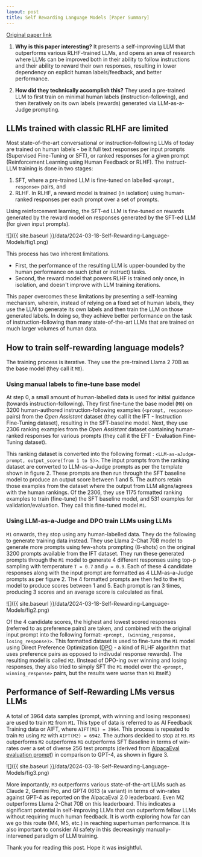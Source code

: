 ```yaml
---
layout: post
title: Self Rewarding Language Models [Paper Summary]
---
```


[Original paper link](https://arxiv.org/pdf/2401.10020.pdf)

1) **Why is this paper interesting?** It presents a self-improving LLM that outperforms various RLHF-trained LLMs, and opens an area of research where LLMs can be improved both in their ability to follow instructions and their ability to reward their own responses, resulting in lower dependency on explicit human labels/feedback, and better performance.

2) **How did they technically accomplish this?** They used a pre-trained LLM to first train on minimal human labels (instruction-following), and then iteratively on its own labels (rewards) generated via LLM-as-a-Judge prompting.

## LLMs trained with classic RLHF are limited

Most state-of-the-art  conversational or instruction-following LLMs of today are trained on human labels - be it full text responses per input prompts (Supervised Fine-Tuning or SFT), or ranked responses for a given prompt (Reinforcement Learning using Human Feedback or RLHF). The instruct-LLM training is done in two stages: 
1. SFT, where a pre-trained LLM is fine-tuned on labelled `<prompt, response>` pairs, and 
2. RLHF. In RLHF, a reward model is trained (in isolation) using human-ranked responses per each prompt over a set of prompts. 

Using reinforcement learning, the SFT-ed LLM is fine-tuned on rewards generated by the reward model on responses generated by the SFT-ed LLM (for given input prompts).

 ![]({{ site.baseurl }}/data/2024-03-18-Self-Rewarding-Language-Models/fig1.png)

This process has two inherent limitations. 
- First, the performance of the resulting LLM is upper-bounded by the human performance on such (chat or instruct) tasks. 
- Second, the reward model that powers RLHF is trained only once, in isolation, and doesn't improve with LLM training iterations. 

This paper overcomes these limitations by presenting a self-learning mechanism, wherein, instead of relying on a fixed set of human labels, they use the LLM to generate its own labels and then train the LLM on those generated labels. In doing so, they achieve better performance on the task of instruction-following than many state-of-the-art LLMs that are trained on much larger volumes of human data.

## How to train self-rewarding language models?

The training process is iterative. They use the pre-trained Llama 2 70B as the base model (they call it `M0`). 

### Using manual labels to fine-tune base model

At step 0, a small amount of human-labelled data is used for initial guidance (towards instruction-following). They first fine-tune the base model (`M0`) on 3200 human-authored instruction-following examples (`<prompt, response>` pairs) from the _Open Assistant_ dataset (they call it the IFT - Instruction Fine-Tuning dataset), resulting in the SFT-baseline model. Next, they use 2306 ranking examples from the _Open Assistant_ dataset containing human-ranked responses for various prompts (they call it the EFT - Evaluation Fine-Tuning dataset). 

This ranking dataset is converted into the following format : `<LLM-as-aJudge-prompt, output_score(from 1 to 5)>`. The input prompts from the ranking dataset are converted to LLM-as-a-Judge prompts as per the template shown in figure 2. These prompts are then run through the SFT baseline model to produce an output score between 1 and 5. The authors retain those examples from the dataset where the output from LLM aligns/agrees with the human rankings. Of the 2306, they use 1175 formatted ranking examples to train (fine-tune) the SFT baseline model, and 531 examples for validation/evaluation. They call this fine-tuned model `M1`.

### Using LLM-as-a-Judge and DPO train LLMs using LLMs

`M1` onwards, they stop using any human-labelled data. They do the following to generate training data instead. They use Llama 2-Chat 70B model to generate more prompts using few-shots prompting (8-shots) on the original 3200 prompts available from the IFT dataset. They run these generated prompts through the `M1` model to generate 4 different responses using top-p sampling with temperature `T = 0.7` and `p = 0.9`. Each of these 4 candidate responses along with the input prompt are formatted as 4 LLM-as-a-Judge prompts as per figure 2. The 4 formatted prompts are then fed to the `M1` model to produce scores between 1 and 5. Each prompt is ran 3 times, producing 3 scores and an average score is calculated as final. 

![]({{ site.baseurl }}/data/2024-03-18-Self-Rewarding-Language-Models/fig2.png)

Of the 4 candidate scores, the highest and lowest scored responses (referred to as preference pairs) are taken, and combined with the original input prompt into the following format: `<prompt, (winning_response, losing_response)>`. This formatted dataset is used to fine-tune the `M1` model using Direct Preference Optimization ([DPO](https://openreview.net/forum?id=HPuSIXJaa9) - a kind of RLHF algorithm that uses preference pairs as opposed to indivudal response rewards). The resulting model is called `M2`. (Instead of DPO-ing over winning and losing responses, they also tried to simply SFT the `M1` model over the  `<prompt, winning_response>` pairs, but the results were worse than `M1` itself.)

## Performance of Self-Rewarding LMs versus LLMs

A total of 3964 data samples (prompt, with winning and losing responses) are used to train `M2` from `M1`. This type of data is referred to as AI Feedback Training data or AIFT, where `AIFT(M1) = 3964`. This process is repeated to train `M3` using `M2` with `AIFT(M2) = 6942`. The authors decided to stop at `M3`. `M3` outperforms `M2` outperforms `M1` outperforms SFT Baseline in terms of win-rates over a set of diverse 256 test prompts (derived from [AlpacaEval evaluation prompt](https://github.com/tatsu-lab/alpaca_eval)) in comparison to GPT-4, as shown in figure 3. 

![]({{ site.baseurl }}/data/2024-03-18-Self-Rewarding-Language-Models/fig3.png)

More importantly, `M3` outperforms various state-of-the-art LLMs such as Claude 2, Gemini Pro, and GPT4 0613 (a variant) in terms of win-rates against GPT-4 as reported on the AlpacaEval 2.0 leaderboard. Even M2 outperforms Llama 2-Chat 70B on this leaderboard. This indicates a significant potential in self-improving LLMs that can outperform fellow LLMs without requiring much human feedback. It is worth exploring how far can we go this route (M4, M5, etc.) in reaching superhuman performance. It is also important to consider AI safety in this decreasingly manually-intervened paradigm of LLM training. 



Thank you for reading this post. Hope it was insightful.
